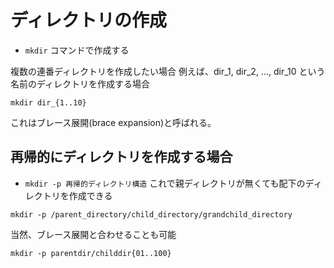 # ディレクトリの作成

- `mkdir` コマンドで作成する


複数の連番ディレクトリを作成したい場合
例えば、dir_1, dir_2, ..., dir_10 という名前のディレクトリを作成する場合
```
mkdir dir_{1..10}
```

これはブレース展開(brace expansion)と呼ばれる。



## 再帰的にディレクトリを作成する場合

- `mkdir -p 再帰的ディレクトリ構造` これで親ディレクトリが無くても配下のディレクトリを作成できる


```
mkdir -p /parent_directory/child_directory/grandchild_directory
```

当然、ブレース展開と合わせることも可能

```
mkdir -p parentdir/childdir{01..100}
```

